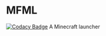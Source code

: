 # MFML
[![Codacy Badge](https://api.codacy.com/project/badge/Grade/78a20a2fc0ba4cf1a57d6c3f09560d23)](https://www.codacy.com/app/Micrafast/MFML?utm_source=github.com&amp;utm_medium=referral&amp;utm_content=Micrafast/MFML&amp;utm_campaign=Badge_Grade)
A Minecraft launcher
